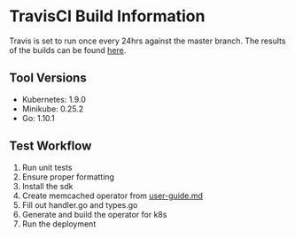 # TravisCI Build Information

Travis is set to run once every 24hrs against the master branch. The results of the builds can be found [here](https://travis-ci.org/operator-framework/operator-sdk/builds).

## Tool Versions
* Kubernetes: 1.9.0
* Minikube: 0.25.2
* Go: 1.10.1

## Test Workflow
1. Run unit tests
2. Ensure proper formatting
3. Install the sdk
4. Create memcached operator from [user-guide.md](https://github.com/operator-framework/operator-sdk/blob/master/doc/user-guide.md#build-and-run-the-operator)
5. Fill out handler.go and types.go
6. Generate and build the operator for k8s
7. Run the deployment